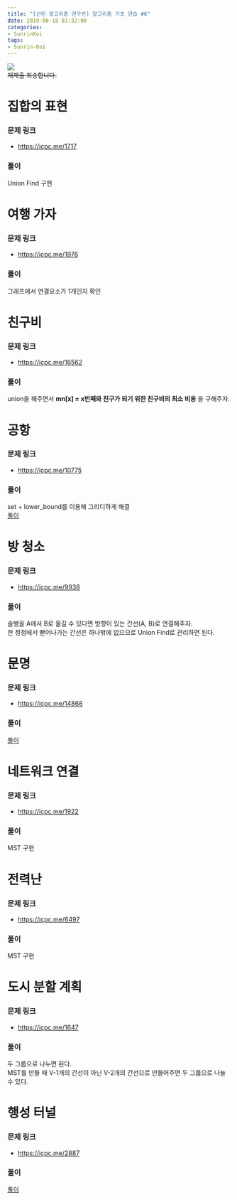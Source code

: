 ```yaml
---
title: "[선린 알고리즘 연구반] 알고리즘 기초 연습 #6"
date: 2019-06-18 01:32:00
categories:
- SunrinKoi
tags:
- Sunrin-Koi
---
```


<img src = "https://i.imgur.com/3MoPwSW.png"><br>
<s>재제출 죄송합니다.</s>

# 집합의 표현

### 문제 링크
* https://icpc.me/1717

### 풀이
Union Find 구현

# 여행 가자

### 문제 링크
* https://icpc.me/1976

### 풀이
그래프에서 연결요소가 1개인지 확인

# 친구비

### 문제 링크
* https://icpc.me/16562

### 풀이
union을 해주면서 **mn[x] = x번째와 친구가 되기 위한 친구비의 최소 비용** 을 구해주자.

# 공항

### 문제 링크
* https://icpc.me/10775

### 풀이
set + lower_bound를 이용해 그리디하게 해결<br>
[풀이](https://justicehui.github.io/ccc/2018/10/20/BOJ10775/)

# 방 청소

### 문제 링크
* https://icpc.me/9938

### 풀이
술병을 A에서 B로 옮길 수 있다면 방향이 있는 간선(A, B)로 연결해주자.<br>
한 정점에서 뻗어나가는 간선은 하나밖에 없으므로 Union Find로 관리하면 된다.

# 문명

### 문제 링크
* https://icpc.me/14868

### 풀이
[풀이](https://justicehui.github.io/koi/2018/12/16/BOJ14868/)

# 네트워크 연결

### 문제 링크
* https://icpc.me/1922

### 풀이
MST 구현

# 전력난

### 문제 링크
* https://icpc.me/6497

### 풀이
MST 구현

# 도시 분할 계획

### 문제 링크
* https://icpc.me/1647

### 풀이
두 그룹으로 나누면 된다.<br>
MST를 만들 때 V-1개의 간선이 아닌 V-2개의 간선으로 만들어주면 두 그룹으로 나눌 수 있다.

# 행성 터널

### 문제 링크
* https://icpc.me/2887

### 풀이
[풀이](https://justicehui.github.io/coci/2019/06/02/BOJ2887/)
